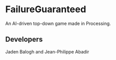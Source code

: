 # FailureGuaranteed
An AI-driven top-down game made in Processing.

## Developers
Jaden Balogh and Jean-Philippe Abadir

